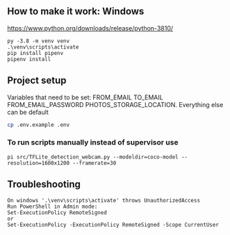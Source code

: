 ## How to make it work: Windows
https://www.python.org/downloads/release/python-3810/
```windows (2022.04.14: tflite-runtime has compiled version only for python 3.8 on windows)
py -3.8 -m venv venv
.\venv\scripts\activate
pip install pipenv
pipenv install
```

## Project setup
Variables that need to be set: FROM_EMAIL TO_EMAIL FROM_EMAIL_PASSWORD PHOTOS_STORAGE_LOCATION. Everything else can be default
```bash
cp .env.example .env
```

### To run scripts manually instead of supervisor use
```commandline
pi src/TFLite_detection_webcam.py --modeldir=coco-model --resolution=1600x1200 --framerate=30
```

## Troubleshooting

```commandline
On windows '.\venv\scripts\activate' throws UnauthorizedAccess
Run PowerShell in Admin mode:
Set-ExecutionPolicy RemoteSigned
or
Set-ExecutionPolicy -ExecutionPolicy RemoteSigned -Scope CurrentUser
```
